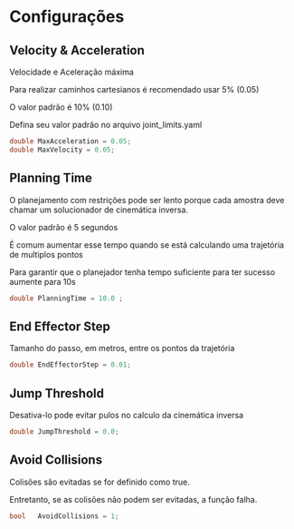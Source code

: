 # Configurações

## Velocity & Acceleration

Velocidade e Aceleração máxima

Para realizar caminhos cartesianos é recomendado usar 5% (0.05)

O valor padrão é 10% (0.10)

Defina seu valor padrão no arquivo joint_limits.yaml 

```c++
double MaxAcceleration = 0.05;
double MaxVelocity = 0.05;
```
## Planning Time

O planejamento com restrições pode ser lento porque cada amostra deve chamar um solucionador de cinemática inversa. 

O valor padrão é 5 segundos 

É comum aumentar esse tempo quando se está calculando uma trajetória de multiplos pontos

Para garantir que o planejador tenha tempo suficiente para ter sucesso aumente para 10s

```c++
double PlanningTime = 10.0 ;
```
## End Effector Step

Tamanho do passo, em metros, entre os pontos da trajetória

```c++
double EndEffectorStep = 0.01;
```
## Jump Threshold

Desativa-lo pode evitar pulos no calculo da cinemática inversa

```c++
double JumpThreshold = 0.0;
```
## Avoid Collisions

Colisões são evitadas se for definido como true.

Entretanto, se as colisões não podem ser evitadas, a função falha. 

```c++
bool   AvoidCollisions = 1;
```
